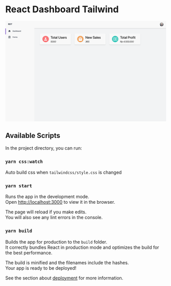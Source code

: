 # React Dashboard Tailwind

![Screenshot](https://github.com/omawang/react-dashboard-tailwind/blob/master/src/assets/images/screenshot.png?raw=true)

## Available Scripts

In the project directory, you can run:

### `yarn css:watch`

Auto build css when `tailwindcss/style.css` is changed

### `yarn start`

Runs the app in the development mode.<br />
Open [http://localhost:3000](http://localhost:3000) to view it in the browser.

The page will reload if you make edits.<br />
You will also see any lint errors in the console.

### `yarn build`

Builds the app for production to the `build` folder.<br />
It correctly bundles React in production mode and optimizes the build for the best performance.

The build is minified and the filenames include the hashes.<br />
Your app is ready to be deployed!

See the section about [deployment](https://facebook.github.io/create-react-app/docs/deployment) for more information.
